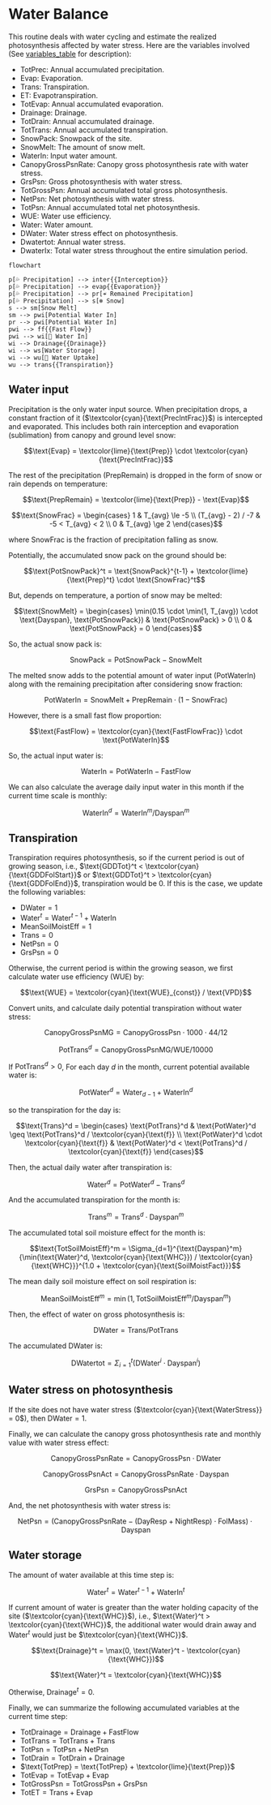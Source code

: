 # Water Balance

This routine deals with water cycling and estimate the realized photosynthesis affected by water stress. Here are the variables involved (See [variables_table](/doc/paramters_table.md) for description):

- $\text{TotPrec}$: Annual accumulated precipitation.
- $\text{Evap}$: Evaporation.
- $\text{Trans}$: Transpiration.
- $\text{ET}$: Evapotranspiration.
- $\text{TotEvap}$: Annual accumulated evaporation.
- $\text{Drainage}$: Drainage.
- $\text{TotDrain}$: Annual accumulated drainage.
- $\text{TotTrans}$: Annual accumulated transpiration.
- $\text{SnowPack}$: Snowpack of the site.
- $\text{SnowMelt}$: The amount of snow melt.
- $\text{WaterIn}$: Input water amount.
- $\text{CanopyGrossPsnRate}$: Canopy gross photosynthesis rate with water stress.
- $\text{GrsPsn}$: Gross photosynthesis with water stress.
- $\text{TotGrossPsn}$: Annual accumulated total gross photosynthesis.
- $\text{NetPsn}$: Net photosynthesis with water stress.
- $\text{TotPsn}$: Annual accumulated total net photosynthesis.
- $\text{WUE}$: Water use efficiency.
- $\text{Water}$: Water amount.
- $\text{DWater}$: Water stress effect on photosynthesis.
- $\text{Dwatertot}$: Annual water stress.
- $\text{DwaterIx}$: Total water stress throughout the entire simulation period.


```mermaid
flowchart

p[💦 Precipitation] --> inter{{Interception}}
p[💦 Precipitation] --> evap{{Evaporation}}
p[💦 Precipitation] --> pr[☔︎ Remained Precipitation]
p[💦 Precipitation] --> s[❄ Snow]
s --> sm[Snow Melt]
sm --> pwi[Potential Water In]
pr --> pwi[Potential Water In]
pwi --> ff{{Fast Flow}}
pwi --> wi[🚰 Water In]
wi --> Drainage{{Drainage}}
wi --> ws[Water Storage]
wi --> wu[🌱 Water Uptake]
wu --> trans{{Transpiration}}
```

## Water input

Precipitation is the only water input source. When precipitation drops, a constant fraction of it ($\textcolor{cyan}{\text{PreclntFrac}}$) is intercepted and evaporated. This includes both rain interception and evaporation (sublimation) from canopy and ground level snow:

$$\text{Evap} = \textcolor{lime}{\text{Prep}} \cdot \textcolor{cyan}{\text{PrecIntFrac}}$$

The rest of the precipitation ($\text{PrepRemain}$) is dropped in the form of snow or rain depends on temperature:

$$\text{PrepRemain} = \textcolor{lime}{\text{Prep}} - \text{Evap}$$

$$\text{SnowFrac} = \begin{cases}
    1 & T_{avg} \le -5 \\
    (T_{avg} - 2) / -7 & -5 < T_{avg} < 2 \\
    0 & T_{avg} \ge 2
\end{cases}$$

where $\text{SnowFrac}$ is the fraction of precipitation falling as snow.

Potentially, the accumulated snow pack on the ground should be:

$$\text{PotSnowPack}^t = \text{SnowPack}^{t-1} + \textcolor{lime}{\text{Prep}^t} \cdot \text{SnowFrac}^t$$

But, depends on temperature, a portion of snow may be melted:

$$\text{SnowMelt} = \begin{cases}
    \min(0.15 \cdot \min(1, T_{avg}) \cdot \text{Dayspan}, \text{PotSnowPack}) & \text{PotSnowPack} > 0 \\
    0 & \text{PotSnowPack} = 0
\end{cases}$$

So, the actual snow pack is:

$$\text{SnowPack} = \text{PotSnowPack} - \text{SnowMelt}$$

The melted snow adds to the potential amount of water input ($\text{PotWaterIn}$) along with the remaining precipitation after considering snow fraction:

$$\text{PotWaterIn} = \text{SnowMelt} + \text{PrepRemain} \cdot (1 - \text{SnowFrac})$$

However, there is a small fast flow proportion:

$$\text{FastFlow} = \textcolor{cyan}{\text{FastFlowFrac}} \cdot \text{PotWaterIn}$$

So, the actual input water is:

$$\text{WaterIn} = \text{PotWaterIn} - \text{FastFlow}$$

We can also calculate the average daily input water in this month if the current time scale is monthly:

$$\text{WaterIn}^d = \text{WaterIn}^m / \text{Dayspan}^m$$


## Transpiration

Transpiration requires photosynthesis, so if the current period is out of growing season, i.e., $\text{GDDTot}^t < \textcolor{cyan}{\text{GDDFolStart}}$ or $\text{GDDTot}^t > \textcolor{cyan}{\text{GDDFolEnd}}$, transpiration would be 0. If this is the case, we update the following variables:

- $\text{DWater} = 1$
- $\text{Water}^t = \text{Water}^{t-1} + \text{WaterIn}$
- $\text{MeanSoilMoistEff} = 1$
- $\text{Trans} = 0$
- $\text{NetPsn} = 0$
- $\text{GrsPsn} = 0$

Otherwise, the current period is within the growing season, we first calculate water use efficiency ($\text{WUE}$) by:

$$\text{WUE} = \textcolor{cyan}{\text{WUE}_{const}} / \text{VPD}$$

Convert units, and calculate daily potential transpiration without water stress:

$$\text{CanopyGrossPsnMG} = \text{CanopyGrossPsn} \cdot 1000 \cdot 44 / 12$$

$$\text{PotTrans}^d = \text{CanopyGrossPsnMG} / \text{WUE} / 10000$$

If $\text{PotTrans}^d > 0$, For each day $d$ in the month, current potential available water is:

$$\text{PotWater}^d = \text{Water}_{d-1} + \text{WaterIn}^d$$

so the transpiration for the day is:

$$\text{Trans}^d = \begin{cases}
    \text{PotTrans}^d & \text{PotWater}^d \geq \text{PotTrans}^d / \textcolor{cyan}{\text{f}} \\
    \text{PotWater}^d \cdot \textcolor{cyan}{\text{f}} & \text{PotWater}^d < \text{PotTrans}^d / \textcolor{cyan}{\text{f}}
\end{cases}$$

Then, the actual daily water after transpiration is:

$$\text{Water}^d = \text{PotWater}^d - \text{Trans}^d$$

And the accumulated transpiration for the month is:

$$\text{Trans}^m = \text{Trans}^d \cdot \text{Dayspan}^m$$

The accumulated total soil moisture effect for the month is:

$$\text{TotSoilMoistEff}^m = \Sigma_{d=1}^{\text{Dayspan}^m} {\min(\text{Water}^d, \textcolor{cyan}{\text{WHC}}) / \textcolor{cyan}{\text{WHC}}}^{1.0 + \textcolor{cyan}{\text{SoilMoistFact}}}$$

The mean daily soil moisture effect on soil respiration is:

$$\text{MeanSoilMoistEff}^m = \min(1, \text{TotSoilMoistEff}^m / \text{Dayspan}^m)$$

Then, the effect of water on gross photosynthesis is:

$$\text{DWater} = \text{Trans} / \text{PotTrans}$$

The accumulated $\text{DWater}$ is:

$$\text{DWatertot} = \Sigma_{i=1}^{t} (\text{DWater}^i \cdot \text{Dayspan}^i)$$


<!-- $$\text{DWaterIx} = \Sigma_{i=1}^{12} \text{Dayspan}^m$$ -->


## Water stress on photosynthesis

If the site does not have water stress ($\textcolor{cyan}{\text{WaterStress}} = 0$), then $\text{DWater} = 1$.

Finally, we can calculate the canopy gross photosynthesis rate and monthly value with water stress effect:

$$\text{CanopyGrossPsnRate} = \text{CanopyGrossPsn} \cdot \text{DWater}$$

$$\text{CanopyGrossPsnAct} = \text{CanopyGrossPsnRate} \cdot \text{Dayspan}$$

$$\text{GrsPsn} = \text{CanopyGrossPsnAct}$$

And, the net photosynthesis with water stress is:

$$\text{NetPsn} = (\text{CanopyGrossPsnRate} - (\text{DayResp} + \text{NightResp}) \cdot \text{FolMass}) \cdot \text{Dayspan}$$


## Water storage 

The amount of water available at this time step is:

$$\text{Water}^t = \text{Water}^{t-1} + \text{WaterIn}^t$$

If current amount of water is greater than the water holding capacity of the site ($\textcolor{cyan}{\text{WHC}}$), i.e., $\text{Water}^t > \textcolor{cyan}{\text{WHC}}$, the additional water would drain away and $\text{Water}^t$ would just be $\textcolor{cyan}{\text{WHC}}$.

$$\text{Drainage}^t = \max(0, \text{Water}^t - \textcolor{cyan}{\text{WHC}})$$

$$\text{Water}^t = \textcolor{cyan}{\text{WHC}}$$

Otherwise, $\text{Drainage}^t = 0$.

Finally, we can summarize the following accumulated variables at the current time step:

- $\text{TotDrainage} = \text{Drainage} + \text{FastFlow}$
- $\text{TotTrans} = \text{TotTrans} + \text{Trans}$
- $\text{TotPsn} = \text{TotPsn} + \text{NetPsn}$
- $\text{TotDrain} = \text{TotDrain} + \text{Drainage}$
- $\text{TotPrep} = \text{TotPrep} + \textcolor{lime}{\text{Prep}}$
- $\text{TotEvap} = \text{TotEvap} + \text{Evap}$
- $\text{TotGrossPsn} = \text{TotGrossPsn} + \text{GrsPsn}$
- $\text{TotET} = \text{Trans} + \text{Evap}$
